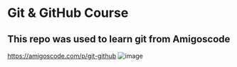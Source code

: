 # Git & GitHub Course

## This repo was used to learn git from Amigoscode

https://amigoscode.com/p/git-github 
![image](https://user-images.githubusercontent.com/85103656/135065265-8662e46a-a826-451d-adee-9deac6871b33.png)

